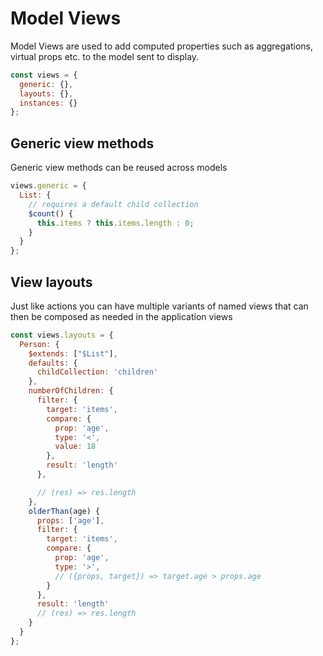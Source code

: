 # Model Views

Model Views are used to add computed properties such as aggregations, virtual props etc. to the model sent to display.

```js
const views = {
  generic: {},
  layouts: {},
  instances: {}
};
```

## Generic view methods

Generic view methods can be reused across models

```js
views.generic = {
  List: {
    // requires a default child collection
    $count() {
      this.items ? this.items.length : 0;
    }
  }
};
```

## View layouts

Just like actions you can have multiple variants of named views that can then be composed as needed in the application views

```js
const views.layouts = {
  Person: {
    $extends: ["$List"],
    defaults: {
      childCollection: 'children'
    },
    numberOfChildren: {
      filter: {
        target: 'items',
        compare: {
          prop: 'age',
          type: '<',
          value: 18
        },
        result: 'length'
      },

      // (res) => res.length
    },
    olderThan(age) {
      props: ['age'],
      filter: {
        target: 'items',
        compare: {
          prop: 'age',
          type: '>',
          // ({props, target}) => target.age > props.age
        }
      },
      result: 'length'
      // (res) => res.length
    }
  }
};
```
